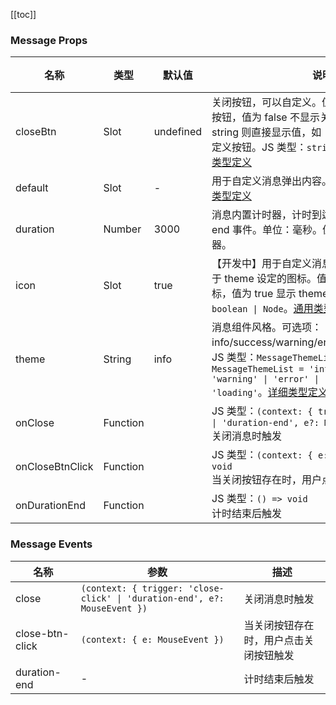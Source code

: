 [//]: # ':: BASE_DOC ::'
[//]: # '## API'

[[toc]]

### Message Props

| 名称            | 类型     | 默认值    | 说明                                                                                                                                                                                                                                                                                          | 必传 |
| --------------- | -------- | --------- | --------------------------------------------------------------------------------------------------------------------------------------------------------------------------------------------------------------------------------------------------------------------------------------------- | ---- |
| closeBtn        | Slot     | undefined | 关闭按钮，可以自定义。值为 true 显示默认关闭按钮，值为 false 不显示关闭按钮。值类型为 string 则直接显示值，如：“关闭”。也可以完全自定义按钮。JS 类型：`string \| boolean `。[通用类型定义](https://github.com/Tencent/tdesign-vue-next/blob/develop/src/common.ts)                            | N    |
| default         | Slot     | -         | 用于自定义消息弹出内容。JS 类型：`Node`。[通用类型定义](https://github.com/Tencent/tdesign-vue-next/blob/develop/src/common.ts)                                                                                                                                                               | N    |
| duration        | Number   | 3000      | 消息内置计时器，计时到达时会触发 duration-end 事件。单位：毫秒。值为 0 则表示没有计时器。                                                                                                                                                                                                     | N    |
| icon            | Slot     | true      | 【开发中】用于自定义消息前面的图标，优先级大于 theme 设定的图标。值为 false 则不显示图标，值为 true 显示 theme 设定图标。JS 类型：`boolean \| Node`。[通用类型定义](https://github.com/Tencent/tdesign-vue-next/blob/develop/src/common.ts)                                                   | N    |
| theme           | String   | info      | 消息组件风格。可选项：info/success/warning/error/question/loading。JS 类型：`MessageThemeList` `type MessageThemeList = 'info' \| 'success' \| 'warning' \| 'error' \| 'question' \| 'loading'`。[详细类型定义](https://github.com/Tencent/tdesign-vue-next/tree/develop/src/message/type.ts) | N    |
| onClose         | Function |           | JS 类型：`(context: { trigger: 'close-click' \| 'duration-end', e?: MouseEvent }) => void`<br/>关闭消息时触发                                                                                                                                                                                 | N    |
| onCloseBtnClick | Function |           | JS 类型：`(context: { e: MouseEvent }) => void`<br/>当关闭按钮存在时，用户点击关闭按钮触发                                                                                                                                                                                                    | N    |
| onDurationEnd   | Function |           | JS 类型：`() => void`<br/>计时结束后触发                                                                                                                                                                                                                                                      | N    |

### Message Events

| 名称            | 参数                                                                      | 描述                                   |
| --------------- | ------------------------------------------------------------------------- | -------------------------------------- |
| close           | `(context: { trigger: 'close-click' \| 'duration-end', e?: MouseEvent })` | 关闭消息时触发                         |
| close-btn-click | `(context: { e: MouseEvent })`                                            | 当关闭按钮存在时，用户点击关闭按钮触发 |
| duration-end    | \-                                                                        | 计时结束后触发                         |
